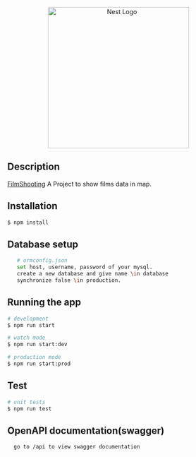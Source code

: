 <p align="center">
  <a href="http://nestjs.com/" target="blank"><img src="https://nestjs.com/img/logo_text.svg" width="320" alt="Nest Logo" /></a>
</p>
    
## Description

[FilmShooting](https://github.com/santospandey/FilmShooting.git) A Project to show films data in map.

## Installation

```bash
$ npm install
```

## Database setup
```bash
   # ormconfig.json
   set host, username, password of your mysql.
   create a new database and give name \in database
   synchronize false \in production.
```

## Running the app

```bash
# development
$ npm run start

# watch mode
$ npm run start:dev

# production mode
$ npm run start:prod
```

## Test

```bash
# unit tests
$ npm run test

```

## OpenAPI documentation(swagger)
```bash
  go to /api to view swagger documentation
```